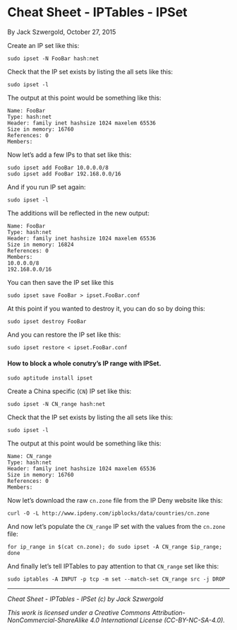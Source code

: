# Cheat Sheet - IPTables - IPSet

By Jack Szwergold, October 27, 2015


Create an IP set like this:

    sudo ipset -N FooBar hash:net

Check that the IP set exists by listing the all sets like this:

	sudo ipset -l

The output at this point would be something like this:

	Name: FooBar
	Type: hash:net
	Header: family inet hashsize 1024 maxelem 65536 
	Size in memory: 16760
	References: 0
	Members:

Now let’s add a few IPs to that set like this:

    sudo ipset add FooBar 10.0.0.0/8
    sudo ipset add FooBar 192.168.0.0/16

And if you run IP set again:

	sudo ipset -l

The additions will be reflected in the new output:

	Name: FooBar
	Type: hash:net
	Header: family inet hashsize 1024 maxelem 65536 
	Size in memory: 16824
	References: 0
	Members:
	10.0.0.0/8
	192.168.0.0/16

You can then save the IP set like this

    sudo ipset save FooBar > ipset.FooBar.conf

At this point if you wanted to destroy it, you can do so by doing this:

    sudo ipset destroy FooBar

And you can restore the IP set like this:

    sudo ipset restore < ipset.FooBar.conf

#### How to block a whole conutry’s IP range with IPSet.

	sudo aptitude install ipset

Create a China specific (`CN`) IP set like this:

	sudo ipset -N CN_range hash:net

Check that the IP set exists by listing the all sets like this:

	sudo ipset -l

The output at this point would be something like this:

	Name: CN_range
	Type: hash:net
	Header: family inet hashsize 1024 maxelem 65536 
	Size in memory: 16760
	References: 0
	Members:

Now let’s download the raw `cn.zone` file from the IP Deny website like this:

	curl -O -L http://www.ipdeny.com/ipblocks/data/countries/cn.zone

And now let’s populate the `CN_range` IP set with the values from the `cn.zone` file:

	for ip_range in $(cat cn.zone); do sudo ipset -A CN_range $ip_range; done

And finally let’s tell IPTables to pay attention to that `CN_range` set like this:

	sudo iptables -A INPUT -p tcp -m set --match-set CN_range src -j DROP

***

*Cheat Sheet - IPTables - IPSet (c) by Jack Szwergold*

*This work is licensed under a Creative Commons Attribution-NonCommercial-ShareAlike 4.0 International License (CC-BY-NC-SA-4.0).*
